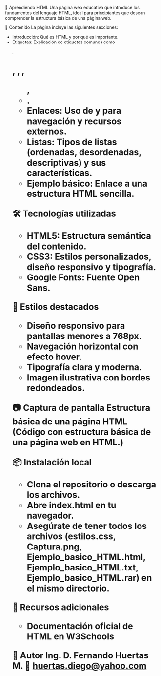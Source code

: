 📘 Aprendiendo HTML
Una página web educativa que introduce los fundamentos del lenguaje HTML, ideal para principiantes que desean comprender la estructura básica de una página web.

🧠 Contenido
La página incluye las siguientes secciones:
- Introducción: Qué es HTML y por qué es importante.
- Etiquetas: Explicación de etiquetas comunes como <p>, <h1>, <a>, <img>, <ul>, <li>.
- Enlaces: Uso de <a> y <link> para navegación y recursos externos.
- Listas: Tipos de listas (ordenadas, desordenadas, descriptivas) y sus características.
- Ejemplo básico: Enlace a una estructura HTML sencilla.

🛠️ Tecnologías utilizadas
- HTML5: Estructura semántica del contenido.
- CSS3: Estilos personalizados, diseño responsivo y tipografía.
- Google Fonts: Fuente Open Sans.

🎨 Estilos destacados
- Diseño responsivo para pantallas menores a 768px.
- Navegación horizontal con efecto hover.
- Tipografía clara y moderna.
- Imagen ilustrativa con bordes redondeados.

📷 Captura de pantalla
Estructura básica de una página HTML (Código con estructura básica de una página web en HTML.)

📦 Instalación local
- Clona el repositorio o descarga los archivos.
- Abre index.html en tu navegador.
- Asegúrate de tener todos los archivos (estilos.css, Captura.png, Ejemplo_basico_HTML.html, Ejemplo_basico_HTML.txt, Ejemplo_basico_HTML.rar) en el mismo directorio.
  
📄 Recursos adicionales
- Documentación oficial de HTML en W3Schools

👤 Autor
Ing. D. Fernando Huertas M.
📧 huertas.diego@yahoo.com


